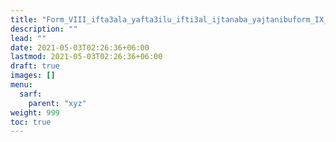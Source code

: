 ```yaml
---
title: "Form_VIII_ifta3ala_yafta3ilu_ifti3al_ijtanaba_yajtanibuform_IX_if3alla_yaf3allu_if3ilal_ihmarra_yahmarru_mahmuz_ain"
description: ""
lead: ""
date: 2021-05-03T02:26:36+06:00
lastmod: 2021-05-03T02:26:36+06:00
draft: true
images: []
menu: 
  sarf:
    parent: "xyz"
weight: 999
toc: true
---
```




